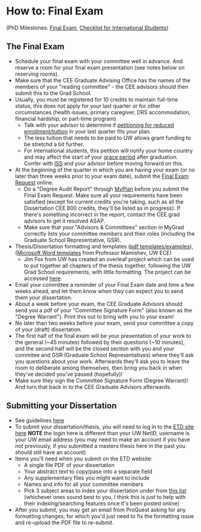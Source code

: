 # How to: Final Exam
(PhD Milestones: [Final Exam](https://www.ce.washington.edu/current/phd/milestones/final), [Checklist for International Students](https://iss.washington.edu/resources/final-checklist/))

## The Final Exam
- Schedule your final exam with your committee well in advance. And reserve a room for your final exam presentation (see notes below on reserving rooms).
- Make sure that the CEE Graduate Advising Office has the names of the members of your "reading committee" - the CEE advisors should then submit this to the Grad School.
- Usually, you must be registered for 10 credits to maintain full-time status, this does not apply for your last quarter or for other circumstances (health issues, primary caregiver, DRS accommodation, financial hardship, or part-time program). 
  - Talk with your advisor to determine if [petitioning for reduced enrollment/tuition](https://grad.uw.edu/graduate-student-funding/assistantships/petition-for-reduced-enrollment/) in your last quarter fits your plan. 
  - The less tuition that needs to be paid to UW allows grant funding to be stretchd a bit further. 
  - For international students, this petition will notify your home country and may affect the start of your [grace period](https://iss.washington.edu/immigration/) after graduation. Confer with [ISS](https://iss.washington.edu/) and your advisor before moving forward on this. 
- At the beginning of the quarter in which you are having your exam (or no later than three weeks prior to your exam date), submit the [Final Exam Request](https://grad.uw.edu/for-students-and-post-docs/mygrad-program/) online.
  - Do a "Degree Audit Report" through [MyPlan](https://myplan.uw.edu/audit/#/degree) before you submit the Final Exam Request. Make sure all your requirements have been satisfied (except for current credits you're taking, such as all the Dissertation CEE 800 credits, they'll be listed as in progress). If there's something incorrect in the report, contact the CEE grad advisors to get it resolved ASAP.
  - Make sure that your "Advisors & Committees" section in MyGrad correctly lists your committee members and their roles (including the Graduate School Representative, GSR).
- Thesis/Dissertation formatting and templates ([pdf templates/examples](https://grad.uw.edu/for-students-and-post-docs/thesisdissertation/etd-formatting-guidelines/)), ([Microsoft Word templates](https://people.ece.uw.edu/mamishev/word/) from Professor Mamishev, UW ECE)
  - Jim Fox from UW has created an overleaf project which can be used to put together all chapters of the thesis together, following the UW Grad School requirements, with little formatting. The project can be accessed [here](https://www.overleaf.com/latex/templates/university-of-washington-thesis-template/bwwrcwrphcpr).
- Email your committee a reminder of your Final Exam date and time a few weeks ahead, and let them know when they can expect you to send them your dissertation.
- About a week before your exam, the CEE Graduate Advisors should send you a pdf of your "Committee Signature Form" (also known as the "Degree Warrant"). Print this out to bring with you to your exam!
- No later than two weeks before your exam, send your committee a copy of your (draft) dissertation.
- The first half of the final exam will be your presentation of your work to the general  (~45 minutes) followed by their questions (~10 minutes), and the second half will be the closed section with you and your commitee and GSR (Graduate School Representatives) where they'll ask you questions about your work. Afterwards they'll ask you to leave the room to deliberate among themselves, then bring you back in when they've decided you've passed (hopefully)!
- Make sure they sign the Committee Signature Form (Degree Warrant)! And turn that back in to the CEE Graduate Advisors afterwards.

## Submitting your Dissertation
- See guidelines [here](https://grad.uw.edu/current-students/enrollment-through-graduation/thesis-dissertation/)
- To submit your dissertation/thesis, you will need to log in to the [ETD site here](https://www.etdadmin.com/main/home?siteId=412 ) **NOTE** the login here is different than your UW NetID, username is your UW email address (you may need to make an account if you have not previously, if you submitted a masters thesis here in the past you should still have an account)
- Items you'll need when you submit on the ETD website:
  - A single file PDF of your dissertation
  - Your abstract text to copy/pase into a separate field
  - Any supplementary files you might want to include
  - Names and info for all your committee members
  - Pick 3 subject areas to index your dissertation under from [this list](https://about.proquest.com/globalassets/proquest/files/pdf-files/subject-categories-academic.pdf) (whichever ones sound best to you, I think this is just to help with their indexing/searching features once it's been posted online)
- After you submit, you may get an email from ProQuest asking for any formatting changes, for which you'd just need to fix the formatting issue and re-upload the PDF file to re-submit.

